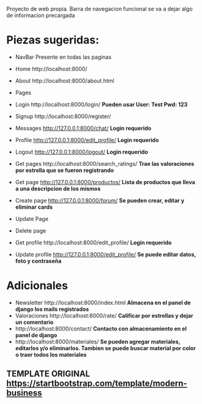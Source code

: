 Proyecto de web propia. Barra de navegacion funcional se va a dejar algo de informacion precargada

# Piezas sugeridas:

- NavBar    Presente en todas las paginas
- Home      http://localhost:8000/
- About     http://localhost:8000/about.html
- Pages     
- Login     http://localhost:8000/login/ **Pueden usar User: Test Pwd: 123** 
- Signup    http://localhost:8000/register/

- Messages  http://127.0.0.1:8000/chat/ **Login requerido**
- Profile   http://127.0.0.1:8000/edit_profile/ **Login requerido**
- Logout    http://127.0.0.1:8000/logout/   **Login requerido**
- Get pages http://localhost:8000/search_ratings/ **Trae las valoraciones por estrella que se fueron registrando**
- Get page  http://127.0.0.1:8000/productos/ **Lista de productos que lleva a una descripcion de los mismos**

- Create page   http://127.0.0.1:8000/forum/ **Se pueden crear, editar y eliminar cards**
- Update Page
- Delete page
- Get profile   http://localhost:8000/edit_profile/ **Login requerido**
- Update profile    http://127.0.0.1:8000/edit_profile/ **Se puede editar datos, foto y contraseña**

# Adicionales
- Newsletter    http://localhost:8000/index.html **Almacena en el panel de django los mails registrados**
- Valoraciones http://localhost:8000/rate/ **Calificar por estrellas y dejar un comentario**
- http://localhost:8000/contact/ **Contacto con almacenamiento en  el panel de django**
- http://localhost:8000/materiales/ **Se pueden agregar materiales, editarlos y/o eliminarlos. Tambien se puede buscar material por color o traer todos los materiales**

## TEMPLATE ORIGINAL https://startbootstrap.com/template/modern-business 
